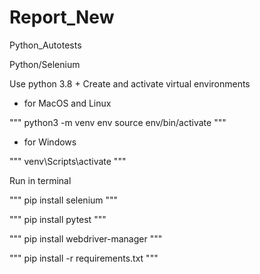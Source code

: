 # Report_New
Python_Autotests


Python/Selenium


Use python 3.8 + Create and activate virtual environments

* for MacOS and Linux

"""
python3 -m venv env
source env/bin/activate
"""


* for Windows

"""
venv\Scripts\activate
"""


Run in terminal

"""
pip install selenium
"""

"""
pip install pytest
"""

"""
pip install webdriver-manager
"""


"""
pip install -r requirements.txt
"""
